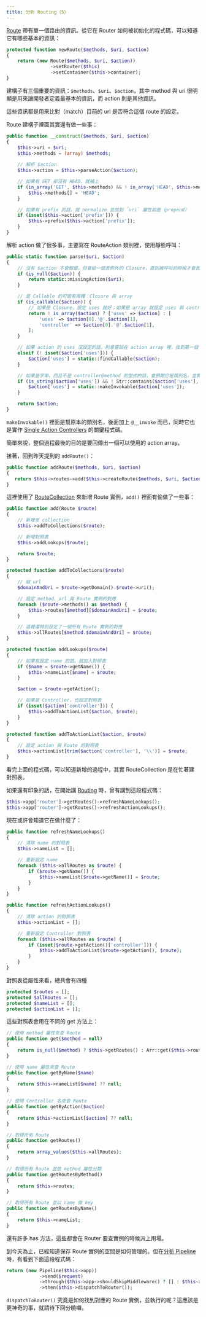 ```yaml
---
title: 分析 Routing（5）
---
```


[Route][] 帶有單一個路由的資訊。從它在 Router 如何被初始化的程式碼，可以知道它有哪些基本的資訊：

```php
protected function newRoute($methods, $uri, $action)
{
    return (new Route($methods, $uri, $action))
                ->setRouter($this)
                ->setContainer($this->container);
}
```

建構子有三個重要的資訊：`$methods`、`$uri`、`$action`，其中 method 與 uri 很明顯是用來讓開發者定義最基本的資訊，而 action 則是其他資訊。

這些資訊都是用來比對（match）目前的 url 是否符合這個 route 的設定。

Route 建構子裡面其實還有做一些事：

```php
public function __construct($methods, $uri, $action)
{
    $this->uri = $uri;
    $this->methods = (array) $methods;
    
    // 解析 $action
    $this->action = $this->parseAction($action);

    // 如果有 GET 卻沒有 HEAD，就補上
    if (in_array('GET', $this->methods) && ! in_array('HEAD', $this->methods)) {
        $this->methods[] = 'HEAD';
    }

    // 如果有 prefix 的話，就 normalize 並加到 `uri` 屬性前面（prepend）
    if (isset($this->action['prefix'])) {
        $this->prefix($this->action['prefix']);
    }
}
```

解析 action 做了很多事，主要寫在 RouteAction 類別裡，使用靜態呼叫：

```php
public static function parse($uri, $action)
{
    // 沒有 $action 不會報錯，但會給一個丟例外的 Closure，直到被呼叫的時候才會丟例外
    if (is_null($action)) {
        return static::missingAction($uri);
    }

    // 是 Callable 的可能有兩種：Closure 與 array
    if (is_callable($action)) {
        // 如果是 Closure，設定 uses 就好；如果是 array 就設定 uses 與 controler
        return ! is_array($action) ? ['uses' => $action] : [
            'uses' => $action[0].'@'.$action[1],
            'controller' => $action[0].'@'.$action[1],
        ];
    }

    // 如果 action 的 uses 沒設定的話，則會嘗試在 action array 裡，找到第一個 Closure
    elseif (! isset($action['uses'])) {
        $action['uses'] = static::findCallable($action);
    }

    // 如果是字串，而且不是 controller@method 的型式的話，會預期它是類別名，並實作 __invoke 函式
    if (is_string($action['uses']) && ! Str::contains($action['uses'], '@')) {
        $action['uses'] = static::makeInvokable($action['uses']);
    }

    return $action;
}
```

`makeInvokable()` 裡面是幫原本的類別名，後面加上 `@__invoke` 而已，同時它也是實作 [Single Action Controllers](https://laravel.com/docs/5.7/controllers#single-action-controllers) 的關鍵程式碼。

簡單來說，整個過程最後的目的是要回傳出一個可以使用的 action array。

接著，回到昨天提到的 `addRoute()`：
           
```php
public function addRoute($methods, $uri, $action)
{
   return $this->routes->add($this->createRoute($methods, $uri, $action));
}
```

這裡使用了 [RouteCollection][] 來新增 Route 實例，`add()` 裡面有偷做了一些事：

```php
public function add(Route $route)
{
    // 新增至 collection
    $this->addToCollections($route);

    // 新增對照表
    $this->addLookups($route);

    return $route;
}

protected function addToCollections($route)
{
    // 組 url
    $domainAndUri = $route->getDomain().$route->uri();

    // 設定 method、url 與 Route 實例的對應
    foreach ($route->methods() as $method) {
        $this->routes[$method][$domainAndUri] = $route;
    }

    // 這裡還特別設定了一個所有 Route 實例的對應
    $this->allRoutes[$method.$domainAndUri] = $route;
}

protected function addLookups($route)
{
    // 如果有設定 name 的話，就加入對照表
    if ($name = $route->getName()) {
        $this->nameList[$name] = $route;
    }

    $action = $route->getAction();

    // 如果是 Controller，也設定對照表
    if (isset($action['controller'])) {
        $this->addToActionList($action, $route);
    }
}

protected function addToActionList($action, $route)
{
    // 設定 action 與 Route 的對照表
    $this->actionList[trim($action['controller'], '\\')] = $route;
}
```

看完上面的程式碼，可以知道新增的過程中，其實 RouteCollection 是在忙著建對照表。

如果還有印象的話，在開始講 [Routing][Day12] 時，曾有講到這段程式碼：

```php
$this->app['router']->getRoutes()->refreshNameLookups();
$this->app['router']->getRoutes()->refreshActionLookups();
```

現在或許會知道它在做什麼了：

```php
public function refreshNameLookups()
{
    // 清除 name 的對照表
    $this->nameList = [];

    // 重新設定 name
    foreach ($this->allRoutes as $route) {
        if ($route->getName()) {
            $this->nameList[$route->getName()] = $route;
        }
    }
}

public function refreshActionLookups()
{
    // 清除 action 的對照表
    $this->actionList = [];

    // 重新設定 Controller 對照表
    foreach ($this->allRoutes as $route) {
        if (isset($route->getAction()['controller'])) {
            $this->addToActionList($route->getAction(), $route);
        }
    }
}
```

對照表從屬性來看，總共會有四種

```php
protected $routes = [];
protected $allRoutes = [];
protected $nameList = [];
protected $actionList = [];
```

這些對照表會用在不同的 get 方法上：

```php
// 使用 method 屬性來查 Route
public function get($method = null)
{
    return is_null($method) ? $this->getRoutes() : Arr::get($this->routes, $method, []);
}

// 使用 name 屬性來查 Route
public function getByName($name)
{
    return $this->nameList[$name] ?? null;
}

// 使用 Controller 名來查 Route
public function getByAction($action)
{
    return $this->actionList[$action] ?? null;
}

// 取得所有 Route
public function getRoutes()
{
    return array_values($this->allRoutes);
}

// 取得所有 Route 並依 method 屬性分類
public function getRoutesByMethod()
{
    return $this->routes;
}

// 取得所有 Route 並以 name 做 key 
public function getRoutesByName()
{
    return $this->nameList;
}
```

還有許多 has 方法，這些都會在 Router 要查實例的時候派上用場。

到今天為止，已經知道保存 Route 實例的空間是如何管理的。但在[分析 Pipeline][Day07] 時，有看到下面這段程式碼：

```php
return (new Pipeline($this->app))
            ->send($request)
            ->through($this->app->shouldSkipMiddleware() ? [] : $this->middleware)
            ->then($this->dispatchToRouter());
```

`dispatchToRouter()` 究竟是如何找到對應的 Route 實例，並執行的呢？這應該是更神奇的事，就請待下回分曉囉。

[Route]: https://github.com/laravel/framework/blob/v5.7.6/src/Illuminate/Routing/Route.php
[RouteCollection]: https://github.com/laravel/framework/blob/v5.7.6/src/Illuminate/Routing/RouteCollection.php
[Router]: https://github.com/laravel/framework/blob/v5.7.6/src/Illuminate/Routing/Router.php

[Day07]: day07.md
[Day12]: day12.md
